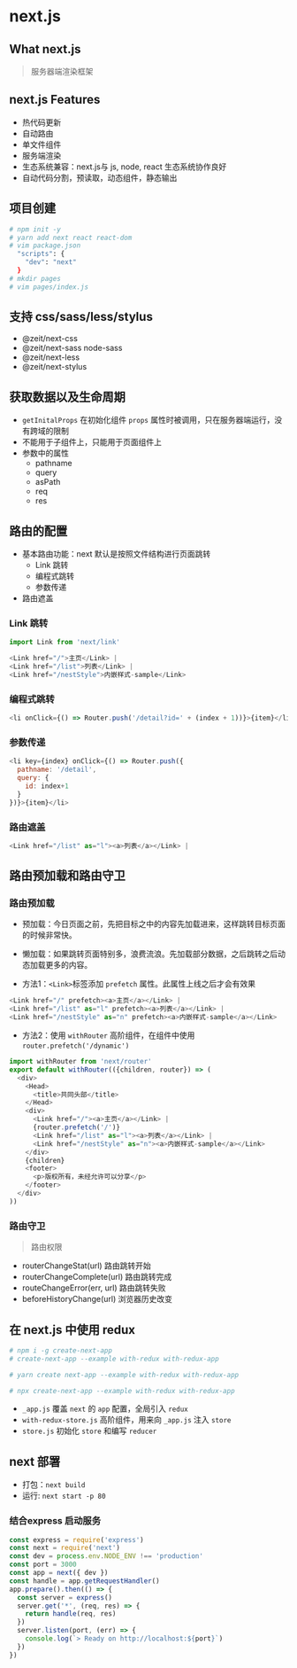 # next.js

## What next.js

> 服务器端渲染框架

## next.js Features

- 热代码更新
- 自动路由
- 单文件组件
- 服务端渲染
- 生态系统兼容：next.js与 js, node, react 生态系统协作良好
- 自动代码分割，预读取，动态组件，静态输出

## 项目创建

```sh
# npm init -y
# yarn add next react react-dom
# vim package.json
  "scripts": {
    "dev": "next"
  }
# mkdir pages
# vim pages/index.js
```

## 支持 css/sass/less/stylus

- @zeit/next-css
- @zeit/next-sass node-sass
- @zeit/next-less
- @zeit/next-stylus

## 获取数据以及生命周期

- `getInitalProps` 在初始化组件 `props` 属性时被调用，只在服务器端运行，没有跨域的限制
- 不能用于子组件上，只能用于页面组件上
- 参数中的属性
  - pathname
  - query
  - asPath
  - req
  - res

## 路由的配置

- 基本路由功能：next 默认是按照文件结构进行页面跳转
  - Link 跳转
  - 编程式跳转
  - 参数传递
- 路由遮盖

### Link 跳转

```js
import Link from 'next/link'

<Link href="/">主页</Link> |
<Link href="/list">列表</Link> |
<Link href="/nestStyle">内嵌样式-sample</Link>
```

### 编程式跳转

```js
<li onClick={() => Router.push('/detail?id=' + (index + 1))}>{item}</li>
```

### 参数传递

```js
<li key={index} onClick={() => Router.push({
  pathname: '/detail',
  query: {
    id: index+1
  }
})}>{item}</li>
```

### 路由遮盖

```js
<Link href="/list" as="l"><a>列表</a></Link> |
```

## 路由预加载和路由守卫

### 路由预加载

- 预加载：今日页面之前，先把目标之中的内容先加载进来，这样跳转目标页面的时候非常快。
- 懒加载：如果跳转页面特别多，浪费流浪。先加载部分数据，之后跳转之后动态加载更多的内容。

- 方法1：`<Link>`标签添加 `prefetch` 属性。此属性上线之后才会有效果

```js
<Link href="/" prefetch><a>主页</a></Link> |
<Link href="/list" as="l" prefetch><a>列表</a></Link> |
<Link href="/nestStyle" as="n" prefetch><a>内嵌样式-sample</a></Link>
```

- 方法2：使用 `withRouter` 高阶组件，在组件中使用 `router.prefetch('/dynamic')`

```js
import withRouter from 'next/router'
export default withRouter(({children, router}) => (
  <div>
    <Head>
      <title>共同头部</title>
    </Head>
    <div>
      <Link href="/"><a>主页</a></Link> |
      {router.prefetch('/')}
      <Link href="/list" as="l"><a>列表</a></Link> |
      <Link href="/nestStyle" as="n"><a>内嵌样式-sample</a></Link>
    </div>
    {children}
    <footer>
      <p>版权所有，未经允许可以分享</p>
    </footer>
  </div>
))
```

### 路由守卫

> 路由权限

- routerChangeStat(url) 路由跳转开始
- routerChangeComplete(url) 路由跳转完成
- routeChangeError(err, url) 路由跳转失败
- beforeHistoryChange(url) 浏览器历史改变

## 在 next.js 中使用 redux

```sh
# npm i -g create-next-app
# create-next-app --example with-redux with-redux-app

# yarn create next-app --example with-redux with-redux-app

# npx create-next-app --example with-redux with-redux-app
```

- `_app.js` 覆盖 `next` 的 `app` 配置，全局引入 `redux`
- `with-redux-store.js` 高阶组件，用来向 `_app.js` 注入 `store`
- `store.js` 初始化 `store` 和编写 `reducer`

## next 部署

- 打包：`next build`
- 运行: `next start -p 80`

### 结合express 启动服务

```js
const express = require('express')
const next = require('next')
const dev = process.env.NODE_ENV !== 'production'
const port = 3000
const app = next({ dev })
const handle = app.getRequestHandler()
app.prepare().then(() => {
  const server = express()
  server.get('*', (req, res) => {
    return handle(req, res)
  })
  server.listen(port, (err) => {
    console.log(`> Ready on http://localhost:${port}`)
  })
})
```
